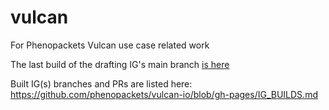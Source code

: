 # vulcan
For Phenopackets Vulcan use case related work

The last build of the drafting IG's main branch [is here](http://phenopackets.org/vulcan-io/fw-ig/drafting-r401/branch/main/index.html?)

Built IG(s) branches and PRs are listed here: https://github.com/phenopackets/vulcan-io/blob/gh-pages/IG_BUILDS.md
